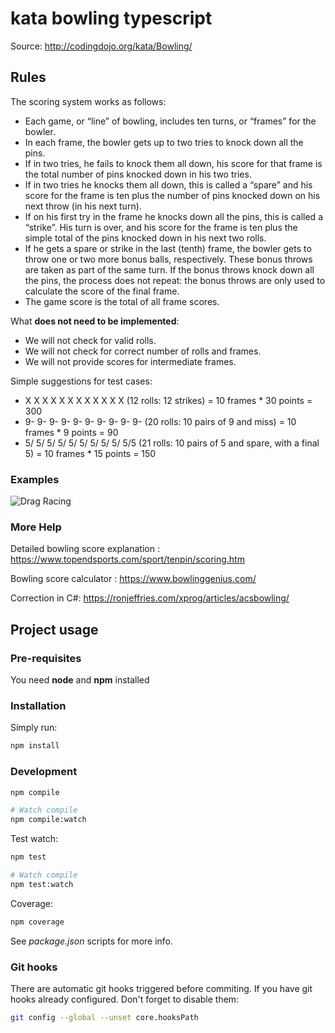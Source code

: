 # kata bowling typescript

Source: http://codingdojo.org/kata/Bowling/

## Rules

The scoring system works as follows:

* Each game, or “line” of bowling, includes ten turns, or “frames” for the bowler.
* In each frame, the bowler gets up to two tries to knock down all the pins.
* If in two tries, he fails to knock them all down, his score for that frame is the total number of pins knocked down in his two tries.
* If in two tries he knocks them all down, this is called a “spare” and his score for the frame is ten plus the number of pins knocked down on his next throw (in his next turn).
* If on his first try in the frame he knocks down all the pins, this is called a “strike”. His turn is over, and his score for the frame is ten plus the simple total of the pins knocked down in his next two rolls.
* If he gets a spare or strike in the last (tenth) frame, the bowler gets to throw one or two more bonus balls, respectively. These bonus throws are taken as part of the same turn. If the bonus throws knock down all the pins, the process does not repeat: the bonus throws are only used to calculate the score of the final frame.
* The game score is the total of all frame scores.

What **does not need to be implemented**:

* We will not check for valid rolls.
* We will not check for correct number of rolls and frames.
* We will not provide scores for intermediate frames.

Simple suggestions for test cases:

* X X X X X X X X X X X X (12 rolls: 12 strikes) = 10 frames * 30 points = 300
* 9- 9- 9- 9- 9- 9- 9- 9- 9- 9- (20 rolls: 10 pairs of 9 and miss) = 10 frames * 9 points = 90
* 5/ 5/ 5/ 5/ 5/ 5/ 5/ 5/ 5/ 5/5 (21 rolls: 10 pairs of 5 and spare, with a final 5) = 10 frames * 15 points = 150

### Examples

![Drag Racing](./examples.png)

### More Help

Detailed bowling score explanation : https://www.topendsports.com/sport/tenpin/scoring.htm
 
Bowling score calculator : https://www.bowlinggenius.com/

Correction in C#: https://ronjeffries.com/xprog/articles/acsbowling/

## Project usage

### Pre-requisites

You need **node** and **npm** installed

### Installation

Simply run:

```bash
npm install
```

### Development

```bash
npm compile

# Watch compile
npm compile:watch
```

Test watch:
```bash
npm test

# Watch compile
npm test:watch
```

Coverage:
```bash
npm coverage
```

See *package.json* scripts for more info.

### Git hooks

There are automatic git hooks triggered before commiting. If you have git hooks already configured. Don't forget to disable them:

```bash
git config --global --unset core.hooksPath
```